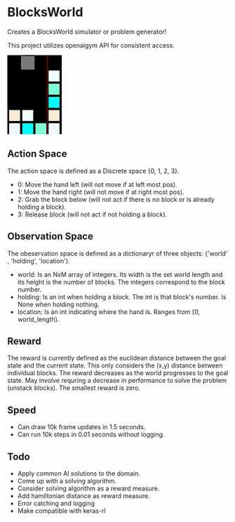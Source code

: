 # BlocksWorld

Creates a BlocksWorld simulator or problem generator!

This project utilizes openaigym API for consistent access.

![BlocksWorld](video_example.gif)

## Action Space
The action space is defined as a Discrete space {0, 1, 2, 3}.
* 0: Move the hand left (will not move if at left most pos).
* 1: Move the hand right (will not move if at right most pos).
* 2: Grab the block below (will not act if there is no block or is already holding a block).
* 3: Release block (will not act if not holding a block).

## Observation Space
The obeservation space is defined as a dictionaryr of three objects: {'world' , 'holding', 'location'}.
* world: Is an NxM array of integers. Its width is the set world length and its height is the number of blocks. The integers correspond to the block number.
* holding: Is an int when holding a block. The int is that block's number. Is None when holding nothing.
* location: Is an int indicating where the hand is. Ranges from [0, world_length).

## Reward
The reward is currently defined as the euclidean distance between the goal state and the current state. This only considers the (x,y) distance between individual blocks. The reward decreases as the world progresses to the goal state. May involve requring a decrease in performance to solve the problem (unstack blocks). The smallest reward is zero. 

## Speed
* Can draw 10k frame updates in 1.5 seconds.
* Can run 10k steps in 0.01 seconds without logging.

## Todo
* Apply common AI solutions to the domain.
* Come up with a solving algorithm.
* Consider solving algorithm as a reward measure.
* Add hamiltonian distance as reward measure.
* Error catching and logging
* Make compatible with keras-rl
